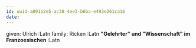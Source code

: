 ```yaml
---
id: uuid-a091b2e5-ac38-4ee3-b6ba-e493e261ca16
date: 
---
```


given: Ulrich :Latn
family: Ricken :Latn
**"Gelehrter" und "Wissenschaft" im Franzoesischen** :Latn